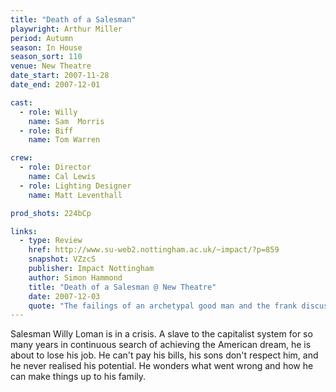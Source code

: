 ```yaml
---
title: "Death of a Salesman"
playwright: Arthur Miller
period: Autumn
season: In House
season_sort: 110
venue: New Theatre
date_start: 2007-11-28
date_end: 2007-12-01

cast:
  - role: Willy
    name: Sam  Morris
  - role: Biff
    name: Tom Warren

crew:
  - role: Director
    name: Cal Lewis
  - role: Lighting Designer
    name: Matt Leventhall

prod_shots: 224bCp

links:
  - type: Review
    href: http://www.su-web2.nottingham.ac.uk/~impact/?p=859
    snapshot: VZzcS
    publisher: Impact Nottingham
    author: Simon Hammond
    title: "Death of a Salesman @ New Theatre"
    date: 2007-12-03
    quote: "The failings of an archetypal good man and the frank discussion of familial pressure to live up to expectations can’t fail to resonate with the sold-out audience, and the strength of the production leaves tonight’s crowd suitably harrowed and perhaps with some food for thought as they contemplate career options…"
---
```


Salesman Willy Loman is in a crisis. A slave to the capitalist system for so many years in continuous search of achieving the American dream, he is about to lose his job. He can't pay his bills, his sons don't respect him, and he never realised his potential. He wonders what went wrong and how he can make things up to his family.
